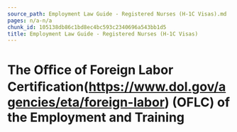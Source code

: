 ```yaml
---
source_path: Employment Law Guide - Registered Nurses (H-1C Visas).md
pages: n/a-n/a
chunk_id: 105138db86c1bd8ec4bc593c2340696a543bb1d5
title: Employment Law Guide - Registered Nurses (H-1C Visas)
---
```

# The Oﬃce of Foreign Labor Certiﬁcation(https://www.dol.gov/agencies/eta/foreign-labor) (OFLC) of the Employment and Training
